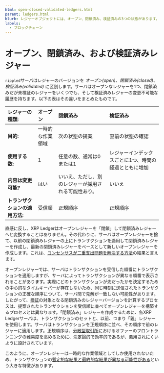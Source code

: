 ```yaml
---
html: open-closed-validated-ledgers.html
parent: ledgers.html
blurb: レジャーオブジェクトには、オープン、閉鎖済み、検証済みの3つの状態があります。
labels:
  - ブロックチェーン
---
```

# オープン、閉鎖済み、および検証済みレジャー

`rippled`サーバはレジャーのバージョンを _オープン(open)_、_閉鎖済み(closed)_、_検証済み(validated)_ に区別します。サーバはオープンなレジャーを1つ、閉鎖済みだが未検証のレジャーをいくつでも、そして検証済みレジャーの変更不可能な履歴を持ちます。以下の表はその違いをまとめたものです。

| レジャーの種類:             | オープン        | 閉鎖済み                                     | 検証済み |
|:--------------------------|:--------------|:--------------------------------------------|:--|
| **目的:**                 | 一時的な作業領域  | 次の状態の提案                                | 直前の状態の確認 |
| **使用する数:**             | 1             | 任意の数、通常は0または1                        | レジャーインデックスごとに1つ、時間の経過とともに増加 |
| **内容は変更可能?**         | はい           | いいえ、ただし、別のレジャーが採用される可能性あり。 | いいえ |
| **トランザクションの適用方法:** | 受信順          | 正規順序                                     | 正規順序 |

直感に反し、XRP Ledgerはオープンレジャーを「閉鎖」して閉鎖済みレジャーへと変換することはありません。その代わりに、サーバはオープンレジャーを捨て、以前の閉鎖済みレジャーの上にトランザクションを適用して閉鎖済みレジャーを作成し、最新の閉鎖済みレジャーをベースとして新しいオープンレジャーを作成します。これは、[コンセンサスが二重支出問題を解決する方法](consensus-principles-and-rules.html#simplifying-the-problem)の結果と言えます。

オープンレジャーでは、サーバはトランザクションを受信した順番にトランザクションを適用しますが、サーバによってトランザクションが異なる順番で表示されることがあります。実際にどのトランザクションが先だったかを決定するための中心的なタイムキーパーが存在しないため、同じ時刻に送信されたトランザクションの正確な順序について、サーバ間で見解が一致しない可能性があります。したがって、[検証](consensus-structure.html#validation)の対象となる閉鎖済みのレジャーバージョンを計算するプロセスは、提案されたトランザクションを受信順に並べてオープンレジャーを構築するプロセスとは異なります。「閉鎖済み」レジャーを作成するために、各XRP Ledgerサーバは、トランザクションのセットと、以前、つまり「親」レジャーを使用します。サーバはトランザクションを正規順序に並べ、その順序で前のレジャーに適用します。正規順序は、[分散型取引所](decentralized-exchange.html)におけるオファーのフロントランニングの難易度を高めるために、決定論的で効率的であるが、悪用されにくいように設計されています。

このように、オープンレジャーは一時的な作業領域としてしか使用されないため、トランザクションの[暫定的な結果と最終的な結果が異なる可能性がある](finality-of-results.html)という大きな特徴があります。
